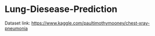 # Lung-Diesease-Prediction

Dataset link: https://www.kaggle.com/paultimothymooney/chest-xray-pneumonia
